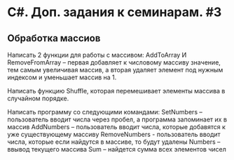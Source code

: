 # C#. Доп. задания к семинарам. #3

## Обработка массиов

Написать 2 функции для работы с массивом: AddToArray И RemoveFromArray – первая добавляет к числовому массиву значение, тем самым увеличивая массив, а вторая удаляет элемент под нужным индексом и уменьшает массив на 1.

Написать функцию Shuffle, которая перемешивает элементы массива в случайном порядке.

Написать программу со следующими командами:
SetNumbers – пользователь вводит числа через пробел, а программа запоминает их в массив
AddNumbers – пользователь вводит числа, которые добавятся к уже существующему массиву
RemoveNumbers - пользователь вводит числа, которые если найдутся в массиве, то будут удалены
Numbers – ввывод текущего массива
Sum – найдется сумма всех элементов чисел
